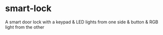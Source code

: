 # smart-lock
A smart door lock with a keypad &amp; LED lights from one side &amp; button &amp; RGB light from the other
